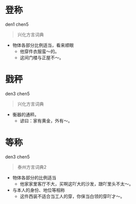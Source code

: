 # 登称
den1 chen5
> 兴化方言词典
- 物体各部分比例适当，看来顺眼
  - 他穿件衣服蛮～的。
  - 这间门楼与正屋不～。

# 戥秤
den3 chen5
> 兴化方言词典
- 衡器的通秤。
  - 谚曰：家有黄金，外有～。


# 等称
den3 chen5
> 泰州方言词典2
- 物体各部分的比例适当
  - 他家家里客厅不大，买啊这吖大的沙发，蹾吖里头不太～。
- 与本人的身份、地位等相称
  - 这件西装不适合当工人的穿，你俫当白领的穿吖才～。